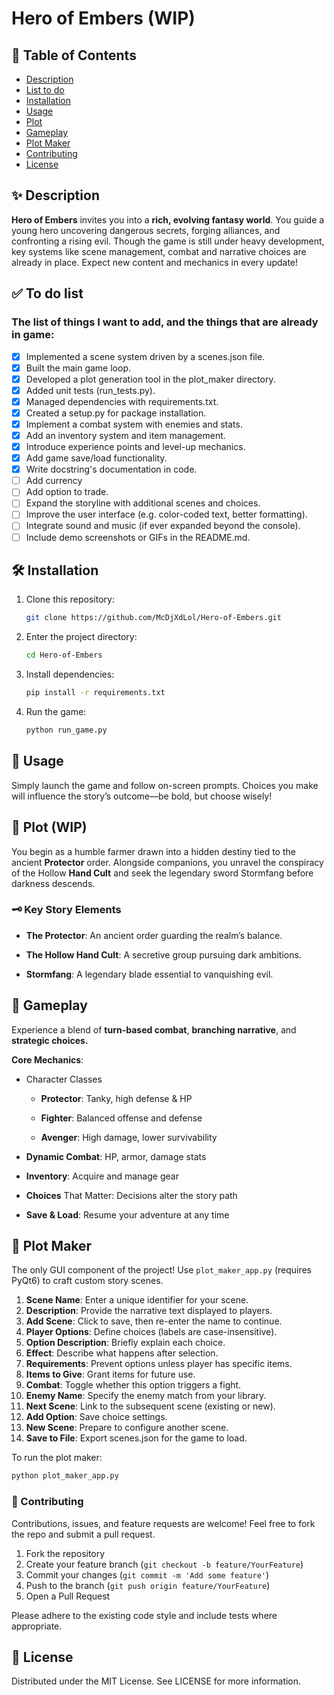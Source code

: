 # Hero of Embers **(WIP)**

## 📖 Table of Contents
- [Description](#description)
- [List to do](#to-do-list)
- [Installation](#installation)
- [Usage](#usage)
- [Plot](#plot)
- [Gameplay](#gameplay)
- [Plot Maker](#plot-maker)
- [Contributing](#contriburing)
- [License](#license)

<a name='description'></a>
## ✨ Description

**Hero of Embers** invites you into a **rich, evolving fantasy world**. You guide a young hero uncovering dangerous secrets, forging alliances, and confronting a rising evil. Though the game is still under heavy development, key systems like scene management, combat and narrative choices are already in place. Expect new content and mechanics in every update!

<a name='to-do-list'></a>
## ✅ To do list
### The list of things I want to add, and the things that are already in game:
- [x] Implemented a scene system driven by a scenes.json file.
- [x] Built the main game loop.
- [x] Developed a plot generation tool in the plot_maker directory.
- [x] Added unit tests (run_tests.py).
- [x] Managed dependencies with requirements.txt.
- [x] Created a setup.py for package installation.
- [x] Implement a combat system with enemies and stats.
- [x] Add an inventory system and item management.
- [x] Introduce experience points and level-up mechanics.
- [x] Add game save/load functionality.
- [x] Write docstring's documentation in code.
- [ ] Add currency
- [ ] Add option to trade.
- [ ] Expand the storyline with additional scenes and choices.
- [ ] Improve the user interface (e.g. color-coded text, better formatting).
- [ ] Integrate sound and music (if ever expanded beyond the console).
- [ ] Include demo screenshots or GIFs in the README.md.

<a name='installation'></a>
## 🛠️ Installation

1. Clone this repository:
    ```bash
    git clone https://github.com/McDjXdLol/Hero-of-Embers.git
    ```
2. Enter the project directory:
    ```bash
    cd Hero-of-Embers
    ```
3. Install dependencies:
    ```bash
    pip install -r requirements.txt
    ```
4. Run the game:
    ```bash
    python run_game.py
    ```
<a name='usage'></a>
## 🚀 Usage

Simply launch the game and follow on-screen prompts. Choices you make will influence the story’s outcome—be bold, but choose wisely!

<a name='plot'></a>
## 📜 Plot (WIP)

You begin as a humble farmer drawn into a hidden destiny tied to the ancient **Protector** order. Alongside companions, you unravel the conspiracy of the Hollow **Hand Cult** and seek the legendary sword Stormfang before darkness descends.

### 🗝️ Key Story Elements

- **The Protector**: An ancient order guarding the realm’s balance.

- **The Hollow Hand Cult**: A secretive group pursuing dark ambitions.

- **Stormfang**: A legendary blade essential to vanquishing evil.

<a name='gameplay'></a>
## 🎲 Gameplay

Experience a blend of **turn-based combat**, **branching narrative**, and **strategic choices.**

**Core Mechanics**:

- Character Classes

  - **Protector**: Tanky, high defense & HP

  - **Fighter**: Balanced offense and defense

  - **Avenger**: High damage, lower survivability

- **Dynamic Combat**: HP, armor, damage stats

- **Inventory**: Acquire and manage gear

- **Choices** That Matter: Decisions alter the story path

- **Save & Load**: Resume your adventure at any time

<a name='plot-maker'></a>
## 📝 Plot Maker

The only GUI component of the project! Use `plot_maker_app.py` (requires PyQt6) to craft custom story scenes.

1. **Scene Name**: Enter a unique identifier for your scene.
2. **Description**: Provide the narrative text displayed to players.
3. **Add Scene**: Click to save, then re-enter the name to continue.
4. **Player Options**: Define choices (labels are case-insensitive).
5. **Option Description**: Briefly explain each choice.
6. **Effect**: Describe what happens after selection.
7. **Requirements**: Prevent options unless player has specific items.
8. **Items to Give**: Grant items for future use.
9. **Combat**: Toggle whether this option triggers a fight.
10. **Enemy Name**: Specify the enemy match from your library.
11. **Next Scene**: Link to the subsequent scene (existing or new).
12. **Add Option**: Save choice settings.
13. **New Scene**: Prepare to configure another scene.
14. **Save to File**: Export scenes.json for the game to load.

To run the plot maker:
```bash
python plot_maker_app.py
```
<a name='contriburing'></a>
### 🤝 Contributing

Contributions, issues, and feature requests are welcome! Feel free to fork the repo and submit a pull request.

1. Fork the repository
2. Create your feature branch (`git checkout -b feature/YourFeature`)
3. Commit your changes (`git commit -m 'Add some feature'`)
4. Push to the branch (`git push origin feature/YourFeature`)
5. Open a Pull Request

Please adhere to the existing code style and include tests where appropriate.

<a name="license"></a>
## 📄 License

Distributed under the MIT License. See LICENSE for more information.

